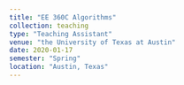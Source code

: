 ```yaml
---
title: "EE 360C Algorithms"
collection: teaching
type: "Teaching Assistant"
venue: "the University of Texas at Austin"
date: 2020-01-17
semester: "Spring"
location: "Austin, Texas"
---
```


